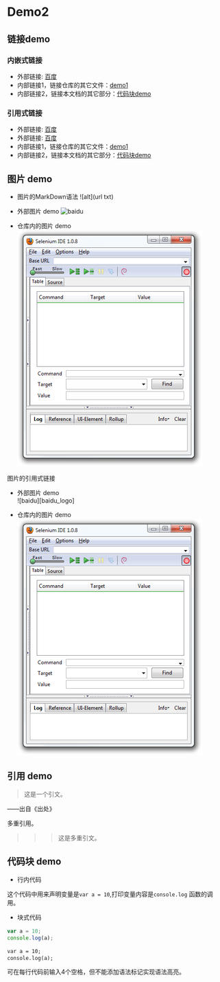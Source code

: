 # Demo2

## 链接demo

### 内嵌式链接
- 外部链接: [百度](http://www.baidu.com)
- 内部链接1，链接仓库的其它文件：[demo1](demo1.md)
- 内部链接2，链接本文档的其它部分：[代码块demo](demo2.md#代码块-demo)

### 引用式链接
- 外部链接: [百度]
- 外部链接: [百度][baidu]
- 内部链接1，链接仓库的其它文件：[demo1]
- 内部链接2，链接本文档的其它部分：[代码块demo]

## 图片 demo

- 图片的MarkDown语法
![alt](url txt)
- 外部图片 demo
![baidu](https://www.baidu.com/img/bd_logo1.png "百度网站")

- 仓库内的图片 demo
![](images/open.png)

图片的引用式链接

- 外部图片 demo  
![baidu][baidu_logo]

- 仓库内的图片 demo
![][open_png]

## 引用 demo

> 这是一个引文。

——出自《出处》

多重引用。
>>> 这是多重引文。

## 代码块 demo

- 行内代码

这个代码中用来声明变量是`var a = 10`,打印变量内容是`console.log` 函数的调用。

- 块式代码

```javascript
var a = 10;
console.log(a);
```
    var a = 10;
    console.log(a);
可在每行代码前输入4个空格，但不能添加语法标记实现语法高亮。  



<!--- 下面是文档中用到的链接 --->
[百度]: http://www.baidu.com
[baidu]: http://www.baidu.com
[demo1]: demo1.md
[代码块demo]: demo2.md#代码块-demo

[open_png]: images/open.png
[baidu_log]: https://www.baidu.com/img/bd_logo1.png
